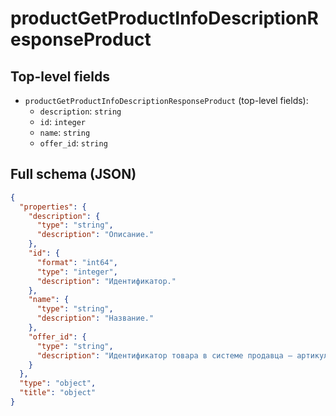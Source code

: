 # productGetProductInfoDescriptionResponseProduct

## Top-level fields
- `productGetProductInfoDescriptionResponseProduct` (top-level fields):
  - `description`: `string`
  - `id`: `integer`
  - `name`: `string`
  - `offer_id`: `string`

## Full schema (JSON)
```json
{
  "properties": {
    "description": {
      "type": "string",
      "description": "Описание."
    },
    "id": {
      "format": "int64",
      "type": "integer",
      "description": "Идентификатор."
    },
    "name": {
      "type": "string",
      "description": "Название."
    },
    "offer_id": {
      "type": "string",
      "description": "Идентификатор товара в системе продавца — артикул."
    }
  },
  "type": "object",
  "title": "object"
}
```
